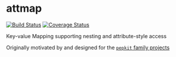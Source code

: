 # attmap

[![Build Status](https://travis-ci.org/pepkit/attmap.svg?branch=master)](https://travis-ci.org/pepkit/attmap)
[![Coverage Status](https://coveralls.io/repos/github/pepkit/attmap/badge.svg?branch=master)](https://coveralls.io/github/pepkit/attmap?branch=master)

Key-value Mapping supporting nesting and attribute-style access

Originally motivated by and designed for the [`pepkit` family projects](https://pepkit.github.io/)

